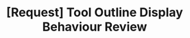 ---
title: '[Request] Tool Outline Display Behaviour Review'
redirect_to:
  - 'https://discuss.pencil2d.org/t/request-tool-outline-display-behaviour-review/1083'
---